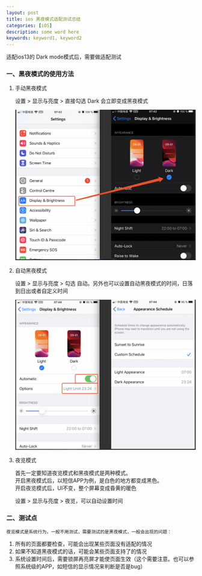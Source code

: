 ```yaml
---
layout: post
title: ios 黑夜模式适配测试总结
categories: [iOS]
description: some word here
keywords: keyword1, keyword2
---
```


适配ios13的 Dark mode模式后，需要做适配测试

### 一、黑夜模式的使用方法

1. 手动黑夜模式

    设置 > 显示与亮度 > 直接勾选 Dark 会立即变成黑夜模式

    ![](/images/2020-04-08-1.png)

2. 自动黑夜模式

    设置 > 显示与亮度 > 勾选 自动。另外也可以设置自动黑夜模式的时间，日落到日出或者自定义时间

    ![](/images/2020-04-08-2.png)

3. 夜览模式

    首先一定要知道夜览模式和黑夜模式是两种模式。  
    开启黑夜模式后，以短信APP为例，是白色的地方都变成黑色。  
    开启夜览模式后，UI不变，整个屏幕变成昏黄的暖色  

    设置 > 显示与亮度 > 夜览，可以自动设置时间

### 二、测试点
    夜览模式是系统行为，一般不用测试，需要测试的是黑夜模式，一般会出现的问题：

1. 所有的页面都要检查，可能会出现某些页面没有适配的情况
2. 如果不知道黑夜模式的话，可能会某些页面支持了的情况
3. 系统设置时间后，需要锁屏再亮屏才能使页面生效（这个需要注意。也可以参照系统级的APP，如短信的显示情况来判断是否是bug）






